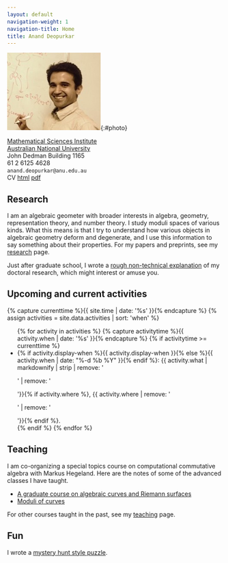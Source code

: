 ```yaml
---
layout: default
navigation-weight: 1
navigation-title: Home
title: Anand Deopurkar
---
```


<div class="intro">

![Photo of Anand Deopurkar](anandrd_bw2.jpg){:#photo}

<div>

[Mathematical Sciences Institute](http://maths.anu.edu.au)  
[Australian National University](http://www.anu.edu.au/)  
John Dedman Building 1165   
61 2 6125 4628   
`anand.deopurkar@anu.edu.au`  
CV [html](cv/index.html) [pdf](cv/cv.pdf)

</div>

</div>

## Research

I am an algebraic geometer with broader interests in algebra, geometry, representation theory, and number theory. 
I study moduli spaces of various kinds.
What this means is that I try to understand how various objects in algebraic geometry deform and degenerate, and I use this information to say something about their properties. 
For my papers and preprints, see my [research](research/) page.  

Just after graduate school, I wrote a [rough non-technical explanation](interests/) of my doctoral research, which might interest or amuse you.


## Upcoming and current activities

{% capture currenttime %}{{ site.time | date: '%s' }}{% endcapture %}
{% assign activities = site.data.activities | sort: 'when' %}
<ul>
{% for activity in activities %}
{% capture activitytime %}{{ activity.when | date: '%s' }}{% endcapture %}
{% if activitytime >= currenttime %}
<li> {% if activity.display-when %}{{ activity.display-when }}{% else %}{{ activity.when | date: "%-d %b %Y" }}{% endif %}: {{ activity.what | markdownify | strip | remove: '<p>' | remove: '</p>'}}{% if activity.where %}, {{ activity.where | remove: '<p>' | remove: '</p>'}}{% endif %}.</li>
{% endif %}
{% endfor %}
</ul>

## Teaching

I am co-organizing a special topics course on computational commutative algebra with Markus Hegeland. Here are the notes of some of the advanced classes I have taught.

* [A graduate course on algebraic curves and Riemann surfaces](teaching/8320)
* [Moduli of curves](teaching/moduli/)

For other courses taught in the past, see my [teaching](teaching/) page.

## Fun

I wrote a [mystery hunt style puzzle](puzzle.pdf).
